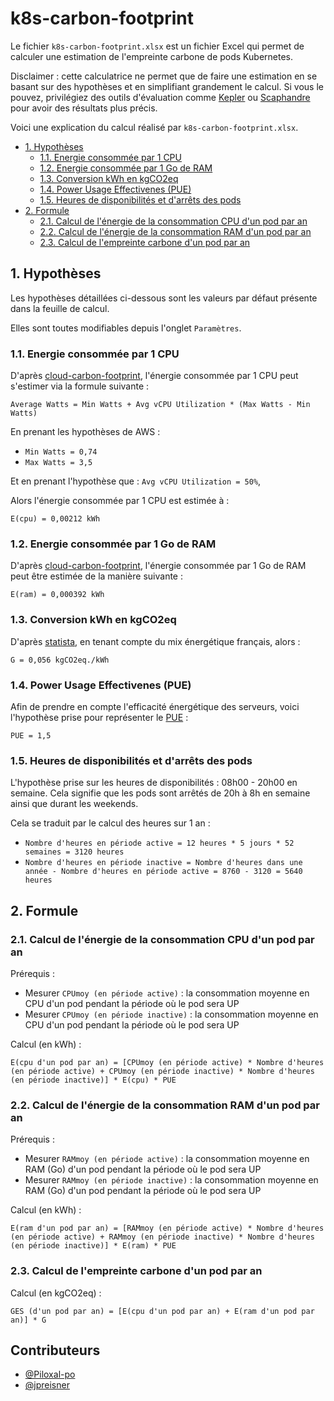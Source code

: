 # k8s-carbon-footprint

Le fichier `k8s-carbon-footprint.xlsx` est un fichier Excel qui permet de calculer une estimation de l'empreinte carbone de pods Kubernetes.

Disclaimer : cette calculatrice ne permet que de faire une estimation en se basant sur des hypothèses et en simplifiant grandement le calcul. Si vous le pouvez, privilégiez des outils d'évaluation comme [Kepler](https://github.com/sustainable-computing-io/kepler) ou [Scaphandre](https://github.com/hubblo-org/scaphandre) pour avoir des résultats plus précis.

Voici une explication du calcul réalisé par `k8s-carbon-footprint.xlsx`.

- [1. Hypothèses](#1-hypothèses)
  - [1.1. Energie consommée par 1 CPU](#11-energie-consommée-par-1-cpu)
  - [1.2. Energie consommée par 1 Go de RAM](#12-energie-consommée-par-1-go-de-ram)
  - [1.3. Conversion kWh en kgCO2eq](#13-conversion-kwh-en-kgco2eq)
  - [1.4. Power Usage Effectivenes (PUE)](#14-power-usage-effectivenes-pue)
  - [1.5. Heures de disponibilités et d'arrêts des pods](#15-heures-de-disponibilités-et-darrêts-des-pods)
- [2. Formule](#2-formule)
  - [2.1. Calcul de l'énergie de la consommation CPU d'un pod par an](#21-calcul-de-lénergie-de-la-consommation-cpu-dun-pod-par-an)
  - [2.2. Calcul de l'énergie de la consommation RAM d'un pod par an](#22-calcul-de-lénergie-de-la-consommation-ram-dun-pod-par-an)
  - [2.3. Calcul de l'empreinte carbone d'un pod par an](#23-calcul-de-lempreinte-carbone-dun-pod-par-an)

## 1. Hypothèses

Les hypothèses détaillées ci-dessous sont les valeurs par défaut présente dans la feuille de calcul.

Elles sont toutes modifiables depuis l'onglet `Paramètres`.

### 1.1. Energie consommée par 1 CPU

D'après [cloud-carbon-footprint](https://github.com/cloud-carbon-footprint/cloud-carbon-footprint/blob/trunk/microsite/docs/HowItWorks/Methodology.md#compute), l'énergie consommée par 1 CPU peut s'estimer via la formule suivante :

`Average Watts = Min Watts + Avg vCPU Utilization * (Max Watts - Min Watts)`

En prenant les hypothèses de AWS :
- `Min Watts = 0,74`
- `Max Watts = 3,5`

Et en prenant l'hypothèse que : `Avg vCPU Utilization = 50%`,

Alors l'énergie consommée par 1 CPU est estimée à :

`E(cpu) = 0,00212 kWh`

### 1.2. Energie consommée par 1 Go de RAM
D'après [cloud-carbon-footprint](https://github.com/cloud-carbon-footprint/cloud-carbon-footprint/blob/trunk/microsite/docs/HowItWorks/Methodology.md#memory), l'énergie consommée par 1 Go de RAM peut être estimée de la manière suivante :

`E(ram) = 0,000392 kWh`

### 1.3. Conversion kWh en kgCO2eq

D'après [statista](https://fr.statista.com/infographie/33063/intensite-carbone-production-electricite-par-pays-en-europe/), en tenant compte du mix énergétique français, alors :

`G = 0,056 kgCO2eq./kWh`

### 1.4. Power Usage Effectivenes (PUE)

Afin de prendre en compte l'efficacité énergétique des serveurs, voici l'hypothèse prise pour représenter le [PUE](https://fr.wikipedia.org/wiki/Indicateur_d%27efficacit%C3%A9_%C3%A9nerg%C3%A9tique) : 

`PUE = 1,5`

### 1.5. Heures de disponibilités et d'arrêts des pods

L'hypothèse prise sur les heures de disponibilités : 08h00 - 20h00 en semaine. Cela signifie que les pods sont arrêtés de 20h à 8h en semaine ainsi que durant les weekends.

Cela se traduit par le calcul des heures sur 1 an : 
- `Nombre d'heures en période active = 12 heures * 5 jours * 52 semaines = 3120 heures`
- `Nombre d'heures en période inactive = Nombre d'heures dans une année - Nombre d'heures en période active = 8760 - 3120 = 5640 heures`

## 2. Formule

### 2.1. Calcul de l'énergie de la consommation CPU d'un pod par an

Prérequis : 

- Mesurer `CPUmoy (en période active)` : la consommation moyenne en CPU d'un pod pendant la période où le pod sera UP
- Mesurer `CPUmoy (en période inactive)` : la consommation moyenne en CPU d'un pod pendant la période où le pod sera UP

Calcul (en kWh) : 

`E(cpu d'un pod par an) = [CPUmoy (en période active) * Nombre d'heures (en période active) + CPUmoy (en période inactive) * Nombre d'heures (en période inactive)] * E(cpu) * PUE`

### 2.2. Calcul de l'énergie de la consommation RAM d'un pod par an

Prérequis : 

- Mesurer `RAMmoy (en période active)` : la consommation moyenne en RAM (Go) d'un pod pendant la période où le pod sera UP
- Mesurer `RAMmoy (en période inactive)` : la consommation moyenne en RAM (Go) d'un pod pendant la période où le pod sera UP

Calcul (en kWh) : 

`E(ram d'un pod par an) = [RAMmoy (en période active) * Nombre d'heures (en période active) + RAMmoy (en période inactive) * Nombre d'heures (en période inactive)] * E(ram) * PUE`

### 2.3. Calcul de l'empreinte carbone d'un pod par an

Calcul (en kgCO2eq) :

`GES (d'un pod par an) = [E(cpu d'un pod par an) + E(ram d'un pod par an)] * G`

## Contributeurs
- [@Piloxal-po](https://github.com/Piloxal-po)
- [@jpreisner](https://github.com/jpreisner)
